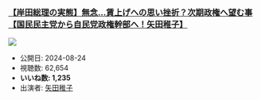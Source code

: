 ### [【岸田総理の実態】無念…賃上げへの思い挫折？次期政権へ望む事【国民民主党から自民党政権幹部へ！矢田稚子】](https://www.youtube.com/watch?v=OZ8Y5h0Ao44)
[![](https://img.youtube.com/vi/OZ8Y5h0Ao44/sddefault.jpg)](https://www.youtube.com/watch?v=OZ8Y5h0Ao44)
-   公開日: 2024-08-24
-   視聴数: 62,654
-   **いいね数: 1,235**
-   出演者: [矢田稚子](/rehacq_fan/people/矢田稚子 "wikilink")
